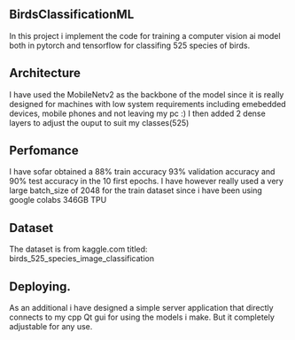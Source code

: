 ## BirdsClassificationML 
In this project i implement the code for training a computer vision ai model both in pytorch and tensorflow for classifing 525 species of birds.

## Architecture
I have used the MobileNetv2 as the backbone of the model since it is really designed for machines with low system requirements including emebedded devices, mobile phones and not leaving my pc :)
I then added 2 dense layers to adjust the ouput to suit my classes(525)

## Perfomance
I have sofar obtained a 88% train accuracy 93% validation accuracy and 90% test accuracy in the 10 first epochs. I have however really used a very large batch_size of 2048 for the train dataset since i have been using google colabs 346GB TPU 

## Dataset
The dataset is from kaggle.com titled: birds_525_species_image_classification

## Deploying.
As an additional i have designed a simple server application that directly connects to my cpp Qt gui for using the models i make.
But it completely adjustable for any use.